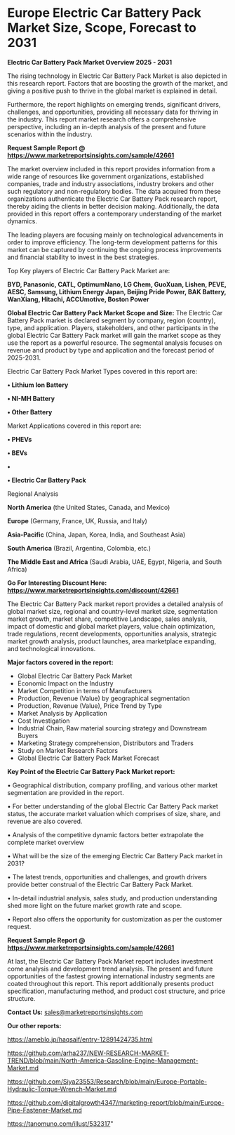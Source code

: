 # Europe Electric Car Battery Pack Market Size, Scope, Forecast to 2031

<Strong> Electric Car Battery Pack Market Overview 2025 - 2031</strong>

The rising technology in Electric Car Battery Pack Market is also depicted in this research report. Factors that are boosting the growth of the market, and giving a positive push to thrive in the global market is explained in detail.

Furthermore, the report highlights on emerging trends, significant drivers, challenges, and opportunities, providing all necessary data for thriving in the industry. This report market research offers a comprehensive perspective, including an in-depth analysis of the present and future scenarios within the industry.

<strong>Request Sample Report @ <a href=https://www.marketreportsinsights.com/sample/42661>https://www.marketreportsinsights.com/sample/42661</a></strong>

The market overview included in this report provides information from a wide range of resources like government organizations, established companies, trade and industry associations, industry brokers and other such regulatory and non-regulatory bodies. The data acquired from these organizations authenticate the Electric Car Battery Pack research report, thereby aiding the clients in better decision making. Additionally, the data provided in this report offers a contemporary understanding of the market dynamics.

The leading players are focusing mainly on technological advancements in order to improve efficiency. The long-term development patterns for this market can be captured by continuing the ongoing process improvements and financial stability to invest in the best strategies.

Top Key players of Electric Car Battery Pack Market are:

<strong>BYD, Panasonic, CATL, OptimumNano, LG Chem, GuoXuan, Lishen, PEVE, AESC, Samsung, Lithium Energy Japan, Beijing Pride Power, BAK Battery, WanXiang, Hitachi, ACCUmotive, Boston Power</strong>

<strong><b>Global Electric Car Battery Pack Market Scope and Size:</b></strong>
The Electric Car Battery Pack market is declared segment by company, region (country), type, and application. Players, stakeholders, and other participants in the global Electric Car Battery Pack market will gain the market scope as they use the report as a powerful resource. The segmental analysis focuses on revenue and product by type and application and the forecast period of 2025-2031.

Electric Car Battery Pack Market Types covered in this report are:

<strong>•  Lithium Ion Battery

•  NI-MH Battery

•  Other Battery</strong>

Market Applications covered in this report are:

<strong>•  PHEVs

•  BEVs

•  

•  Electric Car Battery Pack</strong> 

Regional Analysis

<strong>North America</strong> (the United States, Canada, and Mexico)

<strong>Europe</strong> (Germany, France, UK, Russia, and Italy)

<strong>Asia-Pacific</strong> (China, Japan, Korea, India, and Southeast Asia)

<strong>South America</strong> (Brazil, Argentina, Colombia, etc.)

<strong>The Middle East and Africa</strong> (Saudi Arabia, UAE, Egypt, Nigeria, and South Africa)

<strong>Go For Interesting Discount Here: <a href=https://www.marketreportsinsights.com/discount/42661>https://www.marketreportsinsights.com/discount/42661</a></strong>

The Electric Car Battery Pack market report provides a detailed analysis of global market size, regional and country-level market size, segmentation market growth, market share, competitive Landscape, sales analysis, impact of domestic and global market players, value chain optimization, trade regulations, recent developments, opportunities analysis, strategic market growth analysis, product launches, area marketplace expanding, and technological innovations.

<strong><b>Major factors covered in the report:</b></strong>
<ul>
  <li>Global Electric Car Battery Pack Market </li>
  <li>Economic Impact on the Industry</li>
  <li>Market Competition in terms of Manufacturers</li>
  <li>Production, Revenue (Value) by geographical segmentation</li>
  <li>Production, Revenue (Value), Price Trend by Type</li>
  <li>Market Analysis by Application</li>
  <li>Cost Investigation</li>
  <li>Industrial Chain, Raw material sourcing strategy and Downstream Buyers</li>
  <li>Marketing Strategy comprehension, Distributors and Traders</li>
  <li>Study on Market Research Factors</li>
  <li>Global Electric Car Battery Pack Market Forecast</li>
</ul>

<strong><b>Key Point of the Electric Car Battery Pack Market report:</b></strong>

• Geographical distribution, company profiling, and various other market segmentation are provided in the report.

• For better understanding of the global Electric Car Battery Pack market status, the accurate market valuation which comprises of size, share, and revenue are also covered.

• Analysis of the competitive dynamic factors better extrapolate the complete market overview

• What will be the size of the emerging Electric Car Battery Pack market in 2031?

• The latest trends, opportunities and challenges, and growth drivers provide better construal of the Electric Car Battery Pack Market.

• In-detail industrial analysis, sales study, and production understanding shed more light on the future market growth rate and scope.

• Report also offers the opportunity for customization as per the customer request.

<strong>Request Sample Report @ <a href=https://www.marketreportsinsights.com/sample/42661>https://www.marketreportsinsights.com/sample/42661</a></strong>

At last, the Electric Car Battery Pack Market report includes investment come analysis and development trend analysis. The present and future opportunities of the fastest growing international industry segments are coated throughout this report. This report additionally presents product specification, manufacturing method, and product cost structure, and price structure.

<strong>Contact Us:</strong>
sales@marketreportsinsights.com

<strong>Our other reports:</strong>

<a href=https://ameblo.jp/haqsaif/entry-12891424735.html>https://ameblo.jp/haqsaif/entry-12891424735.html</a>

<a href=https://github.com/arha237/NEW-RESEARCH-MARKET-TREND/blob/main/North-America-Gasoline-Engine-Management-Market.md>https://github.com/arha237/NEW-RESEARCH-MARKET-TREND/blob/main/North-America-Gasoline-Engine-Management-Market.md</a>

<a href=https://github.com/Siya23553/Research/blob/main/Europe-Portable-Hydraulic-Torque-Wrench-Market.md>https://github.com/Siya23553/Research/blob/main/Europe-Portable-Hydraulic-Torque-Wrench-Market.md</a>

<a href=https://github.com/digitalgrowth4347/marketing-report/blob/main/Europe-Pipe-Fastener-Market.md>https://github.com/digitalgrowth4347/marketing-report/blob/main/Europe-Pipe-Fastener-Market.md</a>

<a href=https://tanomuno.com/illust/532317>https://tanomuno.com/illust/532317</a>"
